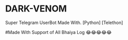 # DARK-VENOM
Super Telegram UserBot Made With. [Python] [Telethon]

#Made With Support of All Bhaiya Log 😂😂😂😂😂
